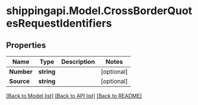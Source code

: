 
# shippingapi.Model.CrossBorderQuotesRequestIdentifiers

## Properties

Name | Type | Description | Notes
------------ | ------------- | ------------- | -------------
**Number** | **string** |  | [optional] 
**Source** | **string** |  | [optional] 

[[Back to Model list]](../README.md#documentation-for-models)
[[Back to API list]](../README.md#documentation-for-api-endpoints)
[[Back to README]](../README.md)

